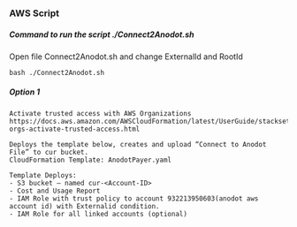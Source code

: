 ### AWS Script

##### Command to run the script ./Connect2Anodot.sh 
Open file Connect2Anodot.sh and change ExternalId and RootId
```
bash ./Connect2Anodot.sh
```

##### Option 1
``` 
Activate trusted access with AWS Organizations
https://docs.aws.amazon.com/AWSCloudFormation/latest/UserGuide/stacksets-orgs-activate-trusted-access.html

Deploys the template below, creates and upload “Connect to Anodot File” to cur bucket.
CloudFormation Template: AnodotPayer.yaml

Template Deploys:
- S3 bucket – named cur-<Account-ID>
- Cost and Usage Report
- IAM Role with trust policy to account 932213950603(anodot aws account id) with Externalid condition.
- IAM Role for all linked accounts (optional)
```
 
